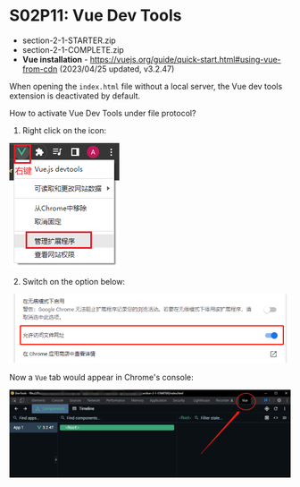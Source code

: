 # S02P11: Vue Dev Tools



- section-2-1-STARTER.zip
- section-2-1-COMPLETE.zip
- **Vue installation** - https://vuejs.org/guide/quick-start.html#using-vue-from-cdn (2023/04/25 updated, v3.2.47)



When opening the `index.html` file without a local server, the Vue dev tools extension is deactivated by default.

How to activate Vue Dev Tools under file protocol?

1. Right click on the icon:

![manage extension](../assets/11-1.png)

2. Switch on the option below:

![allow file protocol](../assets/11-2.png)

Now a `Vue` tab would appear in Chrome's console:

![enable Vue tab under file protocol](../assets/11-3.png)
